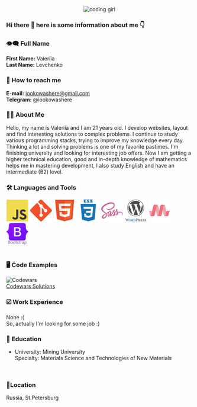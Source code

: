 <div align="center">
  <img src="https://media.giphy.com/media/v1.Y2lkPTc5MGI3NjExZnJkaXZzbm1nMm5nY29ieGoydHk2cDRsYWUzdmY0cmR4NXpqcXF5YiZlcD12MV9pbnRlcm5hbF9naWZfYnlfaWQmY3Q9cw/VPnfM9bmR0ZaQo3qtK/giphy.gif" alt="coding girl" width="170" height="170">
</div>

### Hi there 👋 here is some information about me 👇 <br>

### 👁️‍🗨️ Full Name <br>
**First Name:** Valeriia <br>
**Last Name:** Levchenko <br>

### 📩 How to reach me <br>
**E-mail:** iookowashere@gmail.com <br>
**Telegram:** @iookowashere <br>
### 🙋‍♀️ About Me <br>
Hello, my name is Valeriia and I am 21 years old. I develop websites, layout and find interesting solutions to complex problems. I continue to study various programming stacks, trying to improve my knowledge every day. Thinking a lot and solving problems is one of my favorite pastimes. I'm finishing university and looking for interesting job offers.
  Now I am getting a higher technical education, good and in-depth knowledge of mathematics helps me in mastering development, I also study English and have an intermediate (B2) level. <br>
### 🛠️ Languages and Tools <br>
<div>
<img src="https://github.com/devicons/devicon/blob/master/icons/javascript/javascript-original.svg" title="JavaScript" alt="JavaScript" width="60" height="60">
<img src="https://github.com/devicons/devicon/blob/master/icons/git/git-original.svg" title="Git" alt="Git" width="60" height="60">
<img src="https://github.com/devicons/devicon/blob/master/icons/html5/html5-original.svg" title="HTML5" alt="HTML" width="60" height="60">
<img src="https://github.com/devicons/devicon/blob/master/icons/css3/css3-plain-wordmark.svg"  title="CSS3" alt="CSS" width="60" height="60">
<img src="https://github.com/devicons/devicon/blob/master/icons/sass/sass-original.svg" title="SASS" alt="SASS" width="60" height="60">
<img src="https://github.com/devicons/devicon/blob/master/icons/wordpress/wordpress-original.svg" title="WordPress" alt="Wordpress" width="60" height="60">
<img src="https://github.com/devicons/devicon/blob/master/icons/materializecss/materializecss-original.svg" title="MaterializeCSS" alt="MaterializeCSS" width="60" height="60">
<img src="https://github.com/devicons/devicon/blob/master/icons/bootstrap/bootstrap-original-wordmark.svg" title="Bootstrap" alt="Bootstrap" width="60" height="60">
</div>
<br>

### 🖥️ Code Examples
![Codewars](https://www.codewars.com/users/iooko/badges/large?theme=light) <br>
<a href="https://www.codewars.com/users/iooko/completed_solutions">Codewars Solutions</a> <br>

### ☑️ Work Experience 
None :( <br>
So, actually I'm looking for some job :)
<br>
### 🍎 Education 
<ul>
   <li>University: Mining University <br>
   Specialty: Materials Science and Technologies of New Materials
   </li>
</ul>
<br>

### 📍Location
Russia, St.Petersburg
<!--
**iooko/iooko** is a ✨ _special_ ✨ repository because its `README.md` (this file) appears on your GitHub profile.

Here are some ideas to get you started:

- 🔭 I’m currently working on ...
- 🌱 I’m currently learning ...
- 👯 I’m looking to collaborate on ...
- 🤔 I’m looking for help with ...
- 💬 Ask me about ...
- 📫 How to reach me: ...
- 😄 Pronouns: ...
- ⚡ Fun fact: ...
-->
